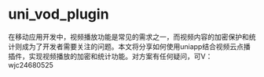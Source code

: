 # uni_vod_plugin
在移动应用开发中，视频播放功能是常见的需求之一，而视频内容的加密保护和统计则成为了开发者需要关注的问题。本文将分享如何使用uniapp结合视频云点播插件，实现视频播放的加密和统计功能。对方案有任何疑问，可V：wjc24680525
